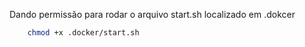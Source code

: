 
Dando permissão para rodar o arquivo start.sh localizado em .dokcer
```bash
    chmod +x .docker/start.sh
```